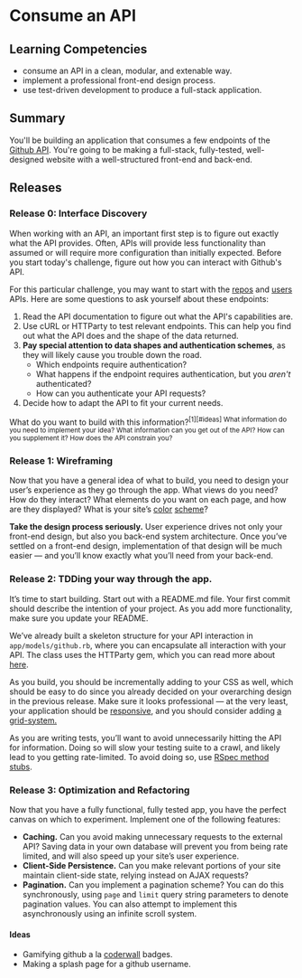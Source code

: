 # Consume an API

## Learning Competencies
- consume an API in a clean, modular, and extenable way.
- implement a professional front-end design process.
- use test-driven development to produce a full-stack application.

## Summary

You'll be building an application that consumes a few endpoints of the 
[Github API](https://developer.github.com/v3/). You're going to be making a 
full-stack, fully-tested, well-designed website with a well-structured 
front-end and back-end.

## Releases

### Release 0: Interface Discovery

When working with an API, an important first step is to figure out exactly what
the API provides. Often, APIs will provide less functionality than assumed or
will require more configuration than initially expected. Before you start 
today's challenge, figure out how you can interact with Github's API. 


For this particular challenge, you may want to start with the 
[repos](https://developer.github.com/v3/repos/) and 
[users](https://developer.github.com/v3/users/) APIs. Here are some questions to
ask yourself about these endpoints:

  1. Read the API documentation to figure out what the API's capabilities are.
  2. Use cURL or HTTParty to test relevant endpoints. This can help you find out 
     what the API does and the shape of the data returned.
  3. **Pay special attention to data shapes and authentication schemes**, as they 
     will likely cause you trouble down the road.
     - Which endpoints require authentication?
     - What happens if the endpoint requires authentication, 
       but you *aren't* authenticated?
     - How can you authenticate your API requests?
  4. Decide how to adapt the API to fit your current needs.

What do you want to build with this information?<sup>[1][#ideas] What information do you need 
to implement your idea? What information can you get out of the API? How can you 
supplement it? How does the API constrain you?



### Release 1: Wireframing

Now that you have a general idea of what to build, you need to design your 
user’s experience as they go through the app. What views do you need? How do 
they interact? What elements do you want on each page, and how are they 
displayed? What is your site’s [color](http://colorschemedesigner.com/)
[scheme](http://www.colourlovers.com/)?

**Take the design process seriously.** User experience drives not only your 
front-end design, but also you back-end system architecture. Once you’ve 
settled on a front-end design, implementation of that design will be much easier
— and you’ll know exactly what you’ll need from your back-end.

### Release 2: TDDing your way through the app.

It’s time to start building. Start out with a README.md file. Your first commit 
should describe the intention of your project. As you add more functionality, 
make sure you update your README.

We’ve already built a skeleton structure for your API interaction in
`app/models/github.rb`, where you can encapsulate all interaction with your API. 
The class uses the HTTParty gem, which you can read more about [here](http://blog.teamtreehouse.com/its-time-to-httparty). 

As you build, you should be incrementally adding to your CSS as well, which 
should be easy to do since you already decided on your overarching design in 
the previous release. Make sure it looks professional — at the very least, your 
application should be [responsive](http://learn.shayhowe.com/advanced-html-css/responsive-web-design/), 
and you should consider adding [a grid-system.](http://css-tricks.com/dont-overthink-it-grids/)

As you are writing tests, you’ll want to avoid unnecessarily hitting the API for 
information. Doing so will slow your testing suite to a crawl, and likely lead 
to you getting rate-limited. To avoid doing so, use 
[RSpec method stubs](https://www.relishapp.com/rspec/rspec-mocks/v/2-3/docs/method-stubs).

### Release 3: Optimization and Refactoring

Now that you have a fully functional, fully tested app, you have the perfect 
canvas on which to experiment. Implement one of the following features:

  - **Caching.** Can you avoid making unnecessary requests to the external API? 
      Saving data in your own database will prevent you from being rate limited, 
      and will also speed up your site’s user experience.
  - **Client-Side Persistence.** Can you make relevant portions of your site 
      maintain client-side state, relying instead on AJAX requests?
  - **Pagination.** Can you implement a pagination scheme? You can do this 
      synchronously, using `page` and `limit` query string parameters to denote 
      pagination values. You can also attempt to implement this asynchronously 
      using an infinite scroll system.

#### Ideas
* Gamifying github a la [coderwall](https://coderwall.com/welcome) badges.
* Making a splash page for a github username.
